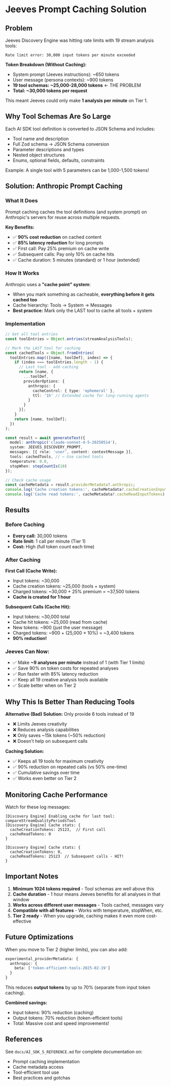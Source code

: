 # Jeeves Prompt Caching Solution

## Problem

Jeeves Discovery Engine was hitting rate limits with 19 stream analysis tools:

```
Rate limit error: 30,000 input tokens per minute exceeded
```

**Token Breakdown (Without Caching):**
- System prompt (Jeeves instructions): ~650 tokens
- User message (persona contexts): ~900 tokens
- **19 tool schemas: ~25,000-28,000 tokens** ← THE PROBLEM
- **Total: ~30,000 tokens per request**

This meant Jeeves could only make **1 analysis per minute** on Tier 1.

## Why Tool Schemas Are So Large

Each AI SDK tool definition is converted to JSON Schema and includes:
- Tool name and description
- Full Zod schema → JSON Schema conversion
- Parameter descriptions and types
- Nested object structures
- Enums, optional fields, defaults, constraints

Example: A single tool with 5 parameters can be 1,000-1,500 tokens!

## Solution: Anthropic Prompt Caching

### What It Does

Prompt caching caches the tool definitions (and system prompt) on Anthropic's servers for reuse across multiple requests.

**Key Benefits:**
- ✅ **90% cost reduction** on cached content
- ✅ **85% latency reduction** for long prompts
- ✅ First call: Pay 25% premium on cache write
- ✅ Subsequent calls: Pay only 10% on cache hits
- ✅ Cache duration: 5 minutes (standard) or 1 hour (extended)

### How It Works

Anthropic uses a **"cache point" system**:
- When you mark something as cacheable, **everything before it gets cached too**
- Cache hierarchy: Tools → System → Messages
- **Best practice:** Mark only the LAST tool to cache all tools + system

### Implementation

```typescript
// Get all tool entries
const toolEntries = Object.entries(streamAnalysisTools);

// Mark the LAST tool for caching
const cachedTools = Object.fromEntries(
  toolEntries.map(([name, toolDef], index) => {
    if (index === toolEntries.length - 1) {
      // Last tool - add caching
      return [name, {
        ...toolDef,
        providerOptions: {
          anthropic: {
            cacheControl: { type: 'ephemeral' },
            ttl: '1h' // Extended cache for long-running agents
          }
        }
      }];
    }
    return [name, toolDef];
  })
);

const result = await generateText({
  model: anthropic('claude-sonnet-4-5-20250514'),
  system: JEEVES_DISCOVERY_PROMPT,
  messages: [{ role: 'user', content: contextMessage }],
  tools: cachedTools, // ← Use cached tools
  temperature: 0.8,
  stopWhen: stepCountIs(10)
});

// Check cache usage
const cacheMetadata = result.providerMetadata?.anthropic;
console.log('Cache creation tokens:', cacheMetadata?.cacheCreationInputTokens);
console.log('Cache read tokens:', cacheMetadata?.cacheReadInputTokens);
```

## Results

### Before Caching
- **Every call:** 30,000 tokens
- **Rate limit:** 1 call per minute (Tier 1)
- **Cost:** High (full token count each time)

### After Caching

**First Call (Cache Write):**
- Input tokens: ~30,000
- Cache creation tokens: ~25,000 (tools + system)
- Charged tokens: ~30,000 + 25% premium = ~37,500 tokens
- **Cache is created for 1 hour**

**Subsequent Calls (Cache Hit):**
- Input tokens: ~30,000 total
- Cache hit tokens: ~25,000 (read from cache)
- New tokens: ~900 (just the user message)
- Charged tokens: ~900 + (25,000 × 10%) = ~3,400 tokens
- **90% reduction!**

### Jeeves Can Now:
- ✅ Make **~9 analyses per minute** instead of 1 (with Tier 1 limits)
- ✅ Save 90% on token costs for repeated analyses
- ✅ Run faster with 85% latency reduction
- ✅ Keep all 19 creative analysis tools available
- ✅ Scale better when on Tier 2

## Why This Is Better Than Reducing Tools

**Alternative (Bad) Solution:** Only provide 6 tools instead of 19
- ❌ Limits Jeeves creativity
- ❌ Reduces analysis capabilities
- ❌ Only saves ~15k tokens (~50% reduction)
- ❌ Doesn't help on subsequent calls

**Caching Solution:**
- ✅ Keeps all 19 tools for maximum creativity
- ✅ 90% reduction on repeated calls (vs 50% one-time)
- ✅ Cumulative savings over time
- ✅ Works even better on Tier 2

## Monitoring Cache Performance

Watch for these log messages:

```
[Discovery Engine] Enabling cache for last tool: compareStreamQualityPeriodsTool
[Discovery Engine] Cache stats: {
  cacheCreationTokens: 25123,  // First call
  cacheReadTokens: 0
}

[Discovery Engine] Cache stats: {
  cacheCreationTokens: 0,
  cacheReadTokens: 25123  // Subsequent calls - HIT!
}
```

## Important Notes

1. **Minimum 1024 tokens required** - Tool schemas are well above this
2. **Cache duration** - 1 hour means Jeeves benefits for all analyses in that window
3. **Works across different user messages** - Tools cached, messages vary
4. **Compatible with all features** - Works with temperature, stopWhen, etc.
5. **Tier 2 ready** - When you upgrade, caching makes it even more cost-effective

## Future Optimizations

When you move to Tier 2 (higher limits), you can also add:

```typescript
experimental_providerMetadata: {
  anthropic: {
    beta: ['token-efficient-tools-2025-02-19']
  }
}
```

This reduces **output tokens** by up to 70% (separate from input token caching).

**Combined savings:**
- Input tokens: 90% reduction (caching)
- Output tokens: 70% reduction (token-efficient tools)
- Total: Massive cost and speed improvements!

## References

See `docs/AI_SDK_5_REFERENCE.md` for complete documentation on:
- Prompt caching implementation
- Cache metadata access
- Tool-efficient tool use
- Best practices and gotchas
